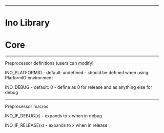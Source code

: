 ---------------------------------------------------------------
#                         Ino Library                         #
#                            Core                             #
---------------------------------------------------------------

Preprocessor definitions (users can modify)

INO_PLATFORMIO      - default: undefined - should be defined when using PlatformIO environment

INO_DEBUG           - default: 0         - define as 0 for release and as anything else for debug

---------------------------------------------------------------

Preprocessor macros

INO_IF_DEBUG(x)     - expands to x when in debug

INO_IF_RELEASE(x)   - expands to x when in release
